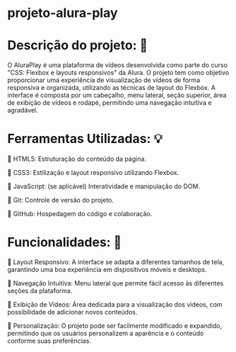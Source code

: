# projeto-alura-play

# Descrição do projeto:  🔭 

O AluraPlay é uma plataforma de vídeos desenvolvida como parte do curso "CSS: Flexbox e layouts responsivos" da Alura. O projeto tem como objetivo proporcionar uma experiência de visualização de vídeos de forma responsiva e organizada, utilizando as técnicas de layout do Flexbox. A interface é composta por um cabeçalho, menu lateral, seção superior, área de exibição de vídeos e rodapé, permitindo uma navegação intuitiva e agradável.

# Ferramentas Utilizadas: 💡


 🎯 HTML5: Estruturação do conteúdo da página.


 🎯 CSS3: Estilização e layout responsivo utilizando Flexbox.


 🎯 JavaScript: (se aplicável) Interatividade e manipulação do DOM.


 🎯 Git: Controle de versão do projeto.


 🎯 GitHub: Hospedagem do código e colaboração.

 
# Funcionalidades:  💬 


🔧 Layout Responsivo: A interface se adapta a diferentes tamanhos de tela, garantindo uma boa experiência em dispositivos móveis e desktops.


🔧 Navegação Intuitiva: Menu lateral que permite fácil acesso às diferentes seções da plataforma.


🔧 Exibição de Vídeos: Área dedicada para a visualização dos vídeos, com possibilidade de adicionar novos conteúdos.


🔧 Personalização: O projeto pode ser facilmente modificado e expandido, permitindo que os usuários personalizem a aparência e o conteúdo conforme suas preferências.
